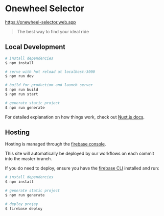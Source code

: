 # Onewheel Selector
https://onewheel-selector.web.app

> The best way to find your ideal ride

## Local Development

``` bash
# install dependencies
$ npm install

# serve with hot reload at localhost:3000
$ npm run dev

# build for production and launch server
$ npm run build
$ npm run start

# generate static project
$ npm run generate
```

For detailed explanation on how things work, check out [Nuxt.js docs](https://nuxtjs.org).

## Hosting

Hosting is managed through the [firebase console](https://console.firebase.google.com/u/0/project/rainbow-dragon/hosting/sites/onewheel-selector).

This site will automatically be deployed by our workflows on each commit into the master branch.

If you do need to deploy, ensure you have the [firebase CLI](https://firebase.google.com/docs/cli) installed and run:
``` bash
# install dependencies
$ npm install

# generate static project
$ npm run generate

# deploy projey
$ firebase deploy
```